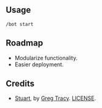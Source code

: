 ## Usage

`/bot start`

## Roadmap

- Modularize functionality.
- Easier deployment.

## Credits

- [Stuart](https://github.com/gtracy/slack-stuart), by [Greg Tracy](https://github.com/gtracy). [LICENSE](https://github.com/gtracy/slack-stuart/blob/master/LICENSE). 